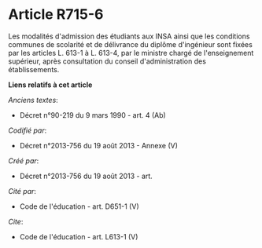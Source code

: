 # Article R715-6

Les modalités d'admission des étudiants aux INSA ainsi que les conditions communes de scolarité et de délivrance du diplôme
d'ingénieur sont fixées par les articles L. 613-1 à L. 613-4, par le ministre chargé de l'enseignement supérieur, après
consultation du conseil d'administration des établissements.

**Liens relatifs à cet article**

_Anciens textes_:

  - Décret n°90-219 du 9 mars 1990 - art. 4 (Ab)

_Codifié par_:

  - Décret n°2013-756 du 19 août 2013 -  Annexe (V)

_Créé par_:

  - Décret n°2013-756 du 19 août 2013 - art.

_Cité par_:

  - Code de l'éducation - art. D651-1 (V)

_Cite_:

  - Code de l'éducation - art. L613-1 (V)
